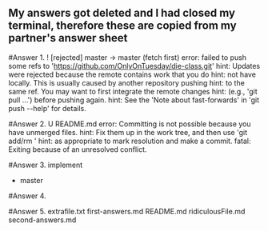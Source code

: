 ## My answers got deleted and I had closed my terminal, therefore these are copied from my partner's answer sheet
#Answer 1. 
 ! [rejected]        master -> master (fetch first)
error: failed to push some refs to 'https://github.com/OnlyOnTuesday/die-class.git'
hint: Updates were rejected because the remote contains work that you do
hint: not have locally. This is usually caused by another repository pushing
hint: to the same ref. You may want to first integrate the remote changes
hint: (e.g., 'git pull ...') before pushing again.
hint: See the 'Note about fast-forwards' in 'git push --help' for details.

#Answer 2.
 U	README.md
error: Committing is not possible because you have unmerged files.
hint: Fix them up in the work tree, and then use 'git add/rm <file>'
hint: as appropriate to mark resolution and make a commit.
fatal: Exiting because of an unresolved conflict.

#Answer 3.
  implement
* master

#Answer 4.


#Answer 5.
extrafile.txt  first-answers.md  README.md  ridiculousFile.md  second-answers.md
